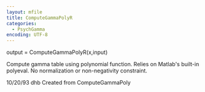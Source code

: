 ```yaml
---
layout: mfile
title: ComputeGammaPolyR
categories:
  - PsychGamma
encoding: UTF-8
---
```


output = ComputeGammaPolyR(x,input)

Compute gamma table using polynomial function.
Relies on Matlab's built-in polyeval.  No normalization
or non-negativity constraint.

10/20/93 dhb      Created from ComputeGammaPoly